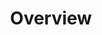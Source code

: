 ---
title: Overview
description: Maven is a Java development toolkit that allows you to manage a project's reporting, documentation, and build process more easily. More information about Maven specifically can be found on the Apache Maven website at https://maven.apache.org/.
---